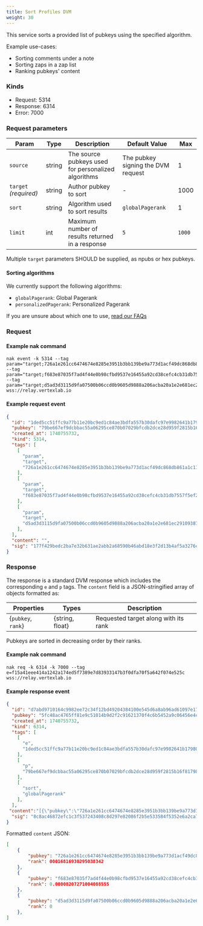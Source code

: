 ```yaml
---
title: Sort Profiles DVM
weight: 30
---
```


This service sorts a provided list of pubkeys using the specified algorithm.

Example use-cases:

 - Sorting comments under a note
 - Sorting zaps in a zap list
 - Ranking pubkeys' content

### Kinds

 - Request: 5314
 - Response: 6314
 - Error: 7000

### Request parameters

| Param | Type | Description | Default Value | Max |
|-----|-----|-----|-----|-----|
| `source` | string | The source pubkeys used for personalized algorithms | The pubkey signing the DVM request | 1 |
| `target`  _(required)_  | string | Author pubkey to sort | - | 1000 |
| `sort` | string | Algorithm used to sort results | `globalPagerank` | 1 |
| `limit` | int | Maximum number of results returned in a response | `5` | `1000` |

Multiple `target` parameters SHOULD be supplied, as npubs or hex pubkeys.

#### Sorting algorithms

We currently support the following algorithms:

 - `globalPagerank`: Global Pagerank
 - `personalizedPagerank`: Personalized Pagerank

If you are unsure about which one to use, [read our FAQs](https://vertexlab.io/docs/faq/#what-is-the-difference-between-global-and-personalized-pagerank)

### Request

#### Example nak command
```
nak event -k 5314 --tag param="target;726a1e261cc6474674e8285e3951b3bb139be9a773d1acf49dc868db861a1c11" --tag param="target;f683e87035f7ad4f44e0b98cfbd9537e16455a92cd38cefc4cb31db7557f5ef2" --tag param="target;d5ad3d3115d9fa07500b06ccd0b9605d9888a206acba20a1e2e681ec29109387" wss://relay.vertexlab.io
```

#### Example request event
```json
{
  "id": "1ded5cc51ffc9a77b11e20bc9ed1c84ae3bdfa557b30dafc97e9982641b17980",
  "pubkey": "79be667ef9dcbbac55a06295ce870b07029bfcdb2dce28d959f2815b16f81798",
  "created_at": 1740755732,
  "kind": 5314,
  "tags": [
    [
      "param",
      "target",
      "726a1e261cc6474674e8285e3951b3bb139be9a773d1acf49dc868db861a1c11",
    ],
    [
      "param",
      "target",
      "f683e87035f7ad4f44e0b98cfbd9537e16455a92cd38cefc4cb31db7557f5ef2",
    ],
    [
      "param",
      "target",
      "d5ad3d3115d9fa07500b06ccd0b9605d9888a206acba20a1e2e681ec29109387",
    ],
  ],
  "content": "",
  "sig": "177f429bedc2ba7e32b631ae2abb2a68590b46abd18e3f2d13b4af5a3276c23d10a1f7123d0faa46d10378b4b7b5d192974457b2b2afd42ae67d47ce4c2d2050"
}
```

### Response

The response is a standard DVM response which includes the corresponding `e` and `p` tags. 
The `content` field is a JSON-stringified array of objects formatted as:

| Properties | Types | Description |
|-----|-----|-----|
| {`pubkey`, `rank`} | {string, float} | Requested target along with its rank |

Pubkeys are sorted in decreasing order by their ranks.

#### Example nak command
```
nak req -k 6314 -k 7000 --tag e=f15a41eee414a1242a174ed5f7389e7d83933147b3f0dfa70f5a642f074e525c wss://relay.vertexlab.io
```

#### Example response event

```json
{
  "id": "d7abd9710164c9982ee72c34f12bd49204384100e545d6a8ab96ad61097e175c",
  "pubkey": "5fc48ac4765ff81e9c51014b9d2f2c91621370f4c6b5452a9c06456e4cccaeb4",
  "created_at": 1740755732,
  "kind": 6314,
  "tags": [
    [
      "e",
      "1ded5cc51ffc9a77b11e20bc9ed1c84ae3bdfa557b30dafc97e9982641b17980"
    ],
    [
      "p",
      "79be667ef9dcbbac55a06295ce870b07029bfcdb2dce28d959f2815b16f81798"
    ],
    [
      "sort",
      "globalPagerank"
    ],
  ],
 "content":"[{\"pubkey\":\"726a1e261cc6474674e8285e3951b3bb139be9a773d1acf49dc868db861a1c11\",\"rank\":0.00016816930295038342},{\"pubkey\":\"f683e87035f7ad4f44e0b98cfbd9537e16455a92cd38cefc4cb31db7557f5ef2\",\"rank\":0.00008207271004088555},{\"pubkey\":\"d5ad3d3115d9fa07500b06ccd0b9605d9888a206acba20a1e2e681ec29109387\",\"rank\":0}]",
  "sig": "8c8ac46872efc1c3f537243408c8d297e82086f2b5e533584f5352e6a2ca76a72151dfbff4b9e590b5968f519b063f268bec8f211a8f60a642acc7fe41516de7"
}
```

Formatted `content` JSON:

```json
[
	{
		"pubkey": "726a1e261cc6474674e8285e3951b3bb139be9a773d1acf49dc868db861a1c11",
		"rank": 00016816930295038342
	},
	{
		"pubkey": "f683e87035f7ad4f44e0b98cfbd9537e16455a92cd38cefc4cb31db7557f5ef2",
		"rank": 0.00008207271004088555
	},
	{
		"pubkey": "d5ad3d3115d9fa07500b06ccd0b9605d9888a206acba20a1e2e681ec29109387",
		"rank": 0
	},
]
```

